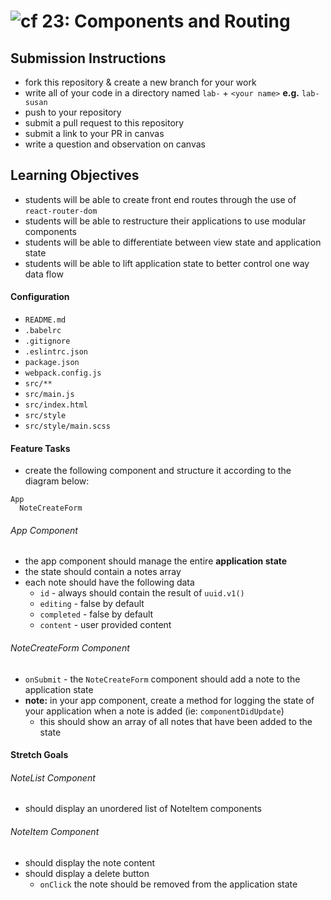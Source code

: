![cf](https://i.imgur.com/7v5ASc8.png) 23: Components and Routing
======

## Submission Instructions
  * fork this repository & create a new branch for your work
  * write all of your code in a directory named `lab-` + `<your name>` **e.g.** `lab-susan`
  * push to your repository
  * submit a pull request to this repository
  * submit a link to your PR in canvas
  * write a question and observation on canvas

## Learning Objectives
* students will be able to create front end routes through the use of `react-router-dom`
* students will be able to restructure their applications to use modular components
* students will be able to differentiate between view state and application state
* students will be able to lift application state to better control one way data flow

#### Configuration  
* `README.md`
* `.babelrc`
* `.gitignore`
* `.eslintrc.json`
* `package.json`
* `webpack.config.js`
* `src/**`
* `src/main.js`
* `src/index.html`
* `src/style`
* `src/style/main.scss`

#### Feature Tasks
* create the following component and structure it according to the diagram below:
```
App
  NoteCreateForm
```
###### App Component
* the app component should manage the entire **application state**
* the state should contain a notes array
* each note should have the following data
  * `id` - always should contain the result of `uuid.v1()`
  * `editing` - false by default
  * `completed` - false by default
  * `content` - user provided content

###### NoteCreateForm Component
* `onSubmit` - the `NoteCreateForm` component should add a note to the application state
* **note:** in your app component, create a method for logging the state of your application when a note is added (ie: `componentDidUpdate`)
  * this should show an array of all notes that have been added to the state

#### Stretch Goals

###### NoteList Component
* should display an unordered list of NoteItem components

###### NoteItem Component
* should display the note content
* should display a delete button
  * `onClick` the note should be removed from the application state
